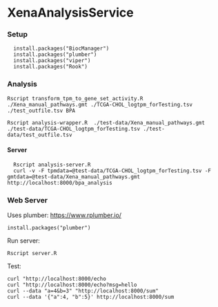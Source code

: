 # XenaAnalysisService

### Setup

      install.packages("BiocManager")
      install.packages("plumber")
      install.packages("viper")
      install.packages("Rook")

### Analysis 


    Rscript transform_tpm_to_gene_set_activity.R ./Xena_manual_pathways.gmt ./TCGA-CHOL_logtpm_forTesting.tsv ./test_outfile.tsv BPA
    
    Rscript analysis-wrapper.R  ./test-data/Xena_manual_pathways.gmt ./test-data/TCGA-CHOL_logtpm_forTesting.tsv ./test-data/test_outfile.tsv 
    
#### Server


      Rscript analysis-server.R
      curl -v -F tpmdata=@test-data/TCGA-CHOL_logtpm_forTesting.tsv -F gmtdata=@test-data/Xena_manual_pathways.gmt http://localhost:8000/bpa_analysis



### Web Server

Uses plumber: https://www.rplumber.io/  

    install.packages("plumber")
   
Run server:

    Rscript server.R
   
Test:

    curl "http://localhost:8000/echo
    curl "http://localhost:8000/echo?msg=hello
    curl --data "a=4&b=3" "http://localhost:8000/sum"
    curl --data '{"a":4, "b":5}' http://localhost:8000/sum
   


